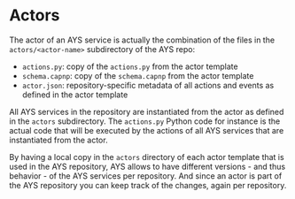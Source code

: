 # Actors

The actor of an AYS service is actually the combination of the files in the `actors/<actor-name>` subdirectory of the AYS repo:
- `actions.py`: copy of the `actions.py` from the actor template
- `schema.capnp`: copy of the `schema.capnp` from the actor template
- `actor.json`: repository-specific metadata of all actions and events as defined in the actor template

All AYS services in the repository are instantiated from the actor as defined in the `actors` subdirectory. The `actions.py` Python code for instance is the actual code that will be executed by the actions of all AYS services that are instantiated from the actor.

By having a local copy in the `actors` directory of each actor template that is used in the AYS repository, AYS allows to have different versions - and thus behavior - of the AYS services per repository. And since an actor is part of the AYS repository you can keep track of the changes, again per repository.
